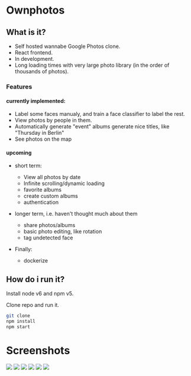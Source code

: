 # Ownphotos

## What is it?

- Self hosted wannabe Google Photos clone. 
- React frontend. 
- In development. 
- Long loading times with very large photo library (in the order of thousands of photos).

### Features

#### currently implemented:
  - Label some faces manualy, and train a face classifier to label the rest.
  - View photos by people in them.
  - Automatically generate "event" albums generate nice titles, like "Thursday in Berlin"
  - See photos on the map

#### upcoming

  - short term:
    - View all photos by date
    - Infinite scrolling/dynamic loading
    - favorite albums
    - create custom albums
    - authentication

  - longer term, i.e. haven't thought much about them
    - share photos/albums
    - basic photo editing, like rotation
    - tag undetected face

  - Finally:
    - dockerize

## How do i run it?

Install node v6 and npm v5.

Clone repo and run it.

```bash
git clone
npm install
npm start
```

# Screenshots

![](/screenshots/face-dashboard.png)
![](/screenshots/people-dashboard.png)
![](/screenshots/album-events.png)
![](/screenshots/album-event-gallery.png)
![](/screenshots/album-people.png)
![](/screenshots/album-people-gallery.png)
